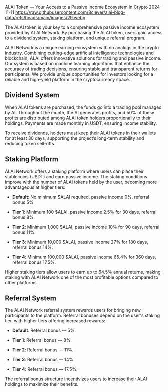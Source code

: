 ALAI Token — Your Access to a Passive Income Ecosystem in Crypto
2024-11-11
https://raw.githubusercontent.com/8clever/alai-blog-data/refs/heads/main/images/29.webp

The ALAI token is your key to a comprehensive passive income ecosystem provided by ALAI Network. By purchasing the ALAI token, users gain access to a dividend system, staking platform, and unique referral program.

ALAI Network is a unique earning ecosystem with no analogs in the crypto industry. Combining cutting-edge artificial intelligence technologies and blockchain, ALAI offers innovative solutions for trading and passive income. Our system is based on machine learning algorithms that enhance the accuracy of trading decisions, ensuring stable and transparent returns for participants. We provide unique opportunities for investors looking for a reliable and high-yield platform in the cryptocurrency space.

## Dividend System

When ALAI tokens are purchased, the funds go into a trading pool managed by AI. Throughout the month, the AI generates profits, and 50% of these profits are distributed among ALAI token holders proportionally to their holdings. Payments are made monthly in USDT, ensuring income stability.

To receive dividends, holders must keep their ALAI tokens in their wallets for at least 30 days, supporting the project’s long-term stability and reducing token sell-offs.

## Staking Platform

ALAI Network offers a staking platform where users can place their stablecoins (USDT) and earn passive income. The staking conditions improve with the number of ALAI tokens held by the user, becoming more advantageous at higher tiers:

- **Default**: No minimum $ALAI required, passive income 0%, referral bonus 5%.

- **Tier 1**: Minimum 100 $ALAI, passive income 2.5% for 30 days, referral bonus 8%.

- **Tier 2**: Minimum 1,000 $ALAI, passive income 10% for 90 days, referral bonus 11%.

- **Tier 3**: Minimum 10,000 $ALAI, passive income 27% for 180 days, referral bonus 14%.

- **Tier 4**: Minimum 100,000 $ALAI, passive income 65.4% for 360 days, referral bonus 17.5%.

Higher staking tiers allow users to earn up to 64.5% annual returns, making staking with ALAI Network one of the most profitable options compared to other platforms.

## Referral System

The ALAI Network referral system rewards users for bringing new participants to the platform. Referral bonuses depend on the user's staking tier, with higher tiers offering increased rewards:

- **Default**: Referral bonus — 5%.

- **Tier 1**: Referral bonus — 8%.

- **Tier 2**: Referral bonus — 11%.

- **Tier 3**: Referral bonus — 14%.

- **Tier 4**: Referral bonus — 17.5%.

The referral bonus structure incentivizes users to increase their ALAI holdings to maximize their benefits.

